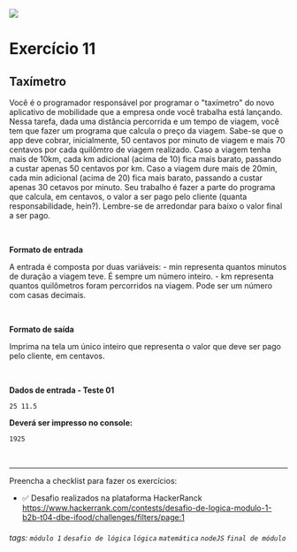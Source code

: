 ![](https://i.imgur.com/xG74tOh.png)

# Exercício 11

## Taxímetro

Você é o programador responsável por programar o "taxímetro" do novo aplicativo de mobilidade que a empresa onde você trabalha está lançando. Nessa tarefa, dada uma distância percorrida e um tempo de viagem, você tem que fazer um programa que calcula o preço da viagem. Sabe-se que o app deve cobrar, inicialmente, 50 centavos por minuto de viagem e mais 70 centavos por cada quilômtro de viagem realizado. Caso a viagem tenha mais de 10km, cada km adicional (acima de 10) fica mais barato, passando a custar apenas 50 centavos por km. Caso a viagem dure mais de 20min, cada min adicional (acima de 20) fica mais barato, passando a custar apenas 30 cetavos por minuto. Seu trabalho é fazer a parte do programa que calcula, em centavos, o valor a ser pago pelo cliente (quanta responsabilidade, hein?). Lembre-se de arredondar para baixo o valor final a ser pago.

<br>

**Formato de entrada**

A entrada é composta por duas variáveis: - min representa quantos minutos de duração a viagem teve. É sempre um número inteiro. - km representa quantos quilômetros foram percorridos na viagem. Pode ser um número com casas decimais.

<br>

**Formato de saída**

Imprima na tela um único inteiro que representa o valor que deve ser pago pelo cliente, em centavos.

<br>

**Dados de entrada - Teste 01**

```
25 11.5
```

**Deverá ser impresso no console:**

```
1925
```

<br>

---

Preencha a checklist para fazer os exercícios:

-   ✅ Desafio realizados na plataforma HackerRanck
    https://www.hackerrank.com/contests/desafio-de-logica-modulo-1-b2b-t04-dbe-ifood/challenges/filters/page:1

###### tags: `módulo 1` `desafio de lógica` `lógica` `matemática` `nodeJS` `final de módulo`
